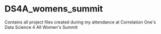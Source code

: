 # DS4A_womens_summit
Contains all project files created during my attendance at Correlation One's Data Science 4 All Women's Summit
